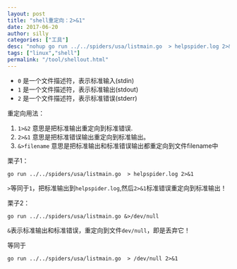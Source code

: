 ```yaml
---
layout: post
title: "shell重定向：2>&1"
date: 2017-06-20
author: silly
categories: ["工具"]
desc: "nohup go run ../../spiders/usa/listmain.go  > helpspider.log 2>&1 &中的解释"
tags: ["linux","shell"]
permalink: "/tool/shellout.html"
--- 
```


- `0` 是一个文件描述符，表示标准输入(stdin)
- `1` 是一个文件描述符，表示标准输出(stdout)
- `2` 是一个文件描述符，表示标准错误(stderr)

重定向用法：

1. `1>&2` 意思是把标准输出重定向到标准错误.
2. `2>&1` 意思是把标准错误输出重定向到标准输出。
3. `&>filename` 意思是把标准输出和标准错误输出都重定向到文件filename中

栗子1：

```
go run ../../spiders/usa/listmain.go  > helpspider.log 2>&1
```

`>`等同于`1`，把标准输出到`helpspider.log`,然后`2>&1`标准错误重定向到标准输出！


栗子2：

```
go run ../../spiders/usa/listmain.go &>/dev/null
```

`&`表示标准输出和标准错误，重定向到文件`dev/null`，即是丢弃它！

等同于

```
go run ../../spiders/usa/listmain.go  > /dev/null 2>&1
```